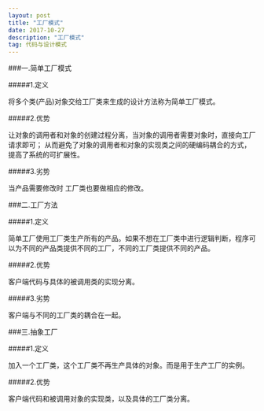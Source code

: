 ```yaml
---
layout: post
title: "工厂模式"
date: 2017-10-27
description: "工厂模式"
tag: 代码与设计模式
--- 
```


###一.简单工厂模式

#####1.定义 

将多个类(产品)对象交给工厂类来生成的设计方法称为简单工厂模式。

#####2.优势

让对象的调用者和对象的创建过程分离，当对象的调用者需要对象时，直接向工厂请求即可；
从而避免了对象的调用者和对象的实现类之间的硬编码耦合的方式，提高了系统的可扩展性。

#####3.劣势

当产品需要修改时 工厂类也要做相应的修改。

###二.工厂方法

#####1.定义

简单工厂使用工厂类生产所有的产品。如果不想在工厂类中进行逻辑判断，程序可以为不同的产品类提供不同的工厂，不同的工厂类提供不同的产品。

#####2.优势

客户端代码与具体的被调用类的实现分离。

#####3.劣势

客户端与不同的工厂类的耦合在一起。

###三.抽象工厂

#####1.定义

加入一个工厂类，这个工厂类不再生产具体的对象。而是用于生产工厂的实例。


#####2.优势

客户端代码和被调用对象的实现类，以及具体的工厂类分离。



